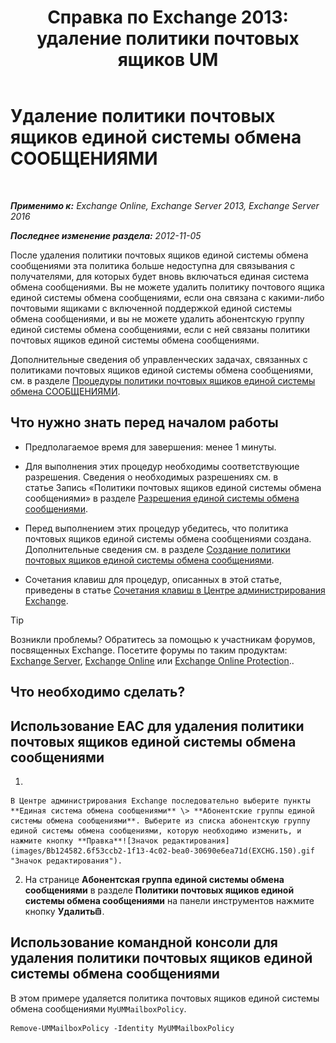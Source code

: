 ﻿---
title: 'Справка по Exchange 2013: удаление политики почтовых ящиков UM'
TOCTitle: Удаление политики почтовых ящиков единой системы обмена СООБЩЕНИЯМИ
ms:assetid: c8758464-3c52-4dd3-b2a6-142a99bb0628
ms:mtpsurl: https://technet.microsoft.com/ru-ru/library/Bb124536(v=EXCHG.150)
ms:contentKeyID: 50556467
ms.date: 05/22/2018
mtps_version: v=EXCHG.150
ms.translationtype: MT
---

# Удаление политики почтовых ящиков единой системы обмена СООБЩЕНИЯМИ

 

_**Применимо к:** Exchange Online, Exchange Server 2013, Exchange Server 2016_

_**Последнее изменение раздела:** 2012-11-05_

После удаления политики почтовых ящиков единой системы обмена сообщениями эта политика больше недоступна для связывания с получателями, для которых будет вновь включаться единая система обмена сообщениями. Вы не можете удалить политику почтового ящика единой системы обмена сообщениями, если она связана с какими-либо почтовыми ящиками с включенной поддержкой единой системы обмена сообщениями, и вы не можете удалить абонентскую группу единой системы обмена сообщениями, если с ней связаны политики почтовых ящиков единой системы обмена сообщениями.

Дополнительные сведения об управленческих задачах, связанных с политиками почтовых ящиков единой системы обмена сообщениями, см. в разделе [Процедуры политики почтовых ящиков единой системы обмена СООБЩЕНИЯМИ](um-mailbox-policy-procedures-exchange-2013-help.md).

## Что нужно знать перед началом работы

  - Предполагаемое время для завершения: менее 1 минуты.

  - Для выполнения этих процедур необходимы соответствующие разрешения. Сведения о необходимых разрешениях см. в статье Запись «Политики почтовых ящиков единой системы обмена сообщениями» в разделе [Разрешения единой системы обмена сообщениями](unified-messaging-permissions-exchange-2013-help.md).

  - Перед выполнением этих процедур убедитесь, что политика почтовых ящиков единой системы обмена сообщениями создана. Дополнительные сведения см. в разделе [Создание политики почтовых ящиков единой системы обмена сообщениями](create-a-um-mailbox-policy-exchange-2013-help.md).

  - Сочетания клавиш для процедур, описанных в этой статье, приведены в статье [Сочетания клавиш в Центре администрирования Exchange](keyboard-shortcuts-in-the-exchange-admin-center-exchange-online-protection-help.md).

> [!TIP]  
> Возникли проблемы? Обратитесь за помощью к участникам форумов, посвященных Exchange. Посетите форумы по таким продуктам: <a href="https://go.microsoft.com/fwlink/p/?linkid=60612">Exchange Server</a>, <a href="https://go.microsoft.com/fwlink/p/?linkid=267542">Exchange Online</a> или <a href="https://go.microsoft.com/fwlink/p/?linkid=285351">Exchange Online Protection</a>..


## Что необходимо сделать?

## Использование EAC для удаления политики почтовых ящиков единой системы обмена сообщениями

1.  
    
    В Центре администрирования Exchange последовательно выберите пункты **Единая система обмена сообщениями** \> **Абонентские группы единой системы обмена сообщениями**. Выберите из списка абонентскую группу единой системы обмена сообщениями, которую необходимо изменить, и нажмите кнопку **Правка**![Значок редактирования](images/Bb124582.6f53ccb2-1f13-4c02-bea0-30690e6ea71d(EXCHG.150).gif "Значок редактирования").

2.  На странице **Абонентская группа единой системы обмена сообщениями** в разделе **Политики почтовых ящиков единой системы обмена сообщениями** на панели инструментов нажмите кнопку **Удалить**![Значок удаления](images/Dd979797.14f639f6-61e8-4418-bbfb-0db14de9d2f5(EXCHG.150).gif "Значок удаления").

## Использование командной консоли для удаления политики почтовых ящиков единой системы обмена сообщениями

В этом примере удаляется политика почтовых ящиков единой системы обмена сообщениями `MyUMMailboxPolicy`.

    Remove-UMMailboxPolicy -Identity MyUMMailboxPolicy

